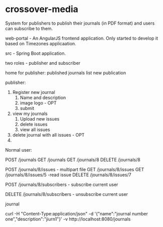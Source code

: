# crossover-media
System for publishers to publish their journals (in  PDF format) and users can subscribe to them.

web-portal - An AngularJS frontend application. Only started to develop it based on Timezones applicaation.

src - Spring Boot application. 


two roles - publisher and subscriber


home for publisher:
published journals list
new publication




publisher:
1. Register new journal
    1. Name and description
    2. image logo - OPT
    3. submit 
2. view my journals
    1. Upload new issues
    2. delete issues
    3. view all issues
3. delete journal with all issues - OPT
4. 

Normal user:





POST /journals
GET /journals
GET /journals/8
DELETE /journals/8

POST /journals/8/issues		- multipart file
GET /journals/8/issues
GET /journals/8/issues/5 		-read issue
DELETE /journals/8/issues/7

POST /journals/8/subscribers	- subscribe current user

DELETE /journals/8/subscribers	- unsubscribe current user





journal

curl -H "Content-Type:application/json" -d '{"name":"journal number one","description":"jiurn1"}'  -v http://localhost:8080/journals 
